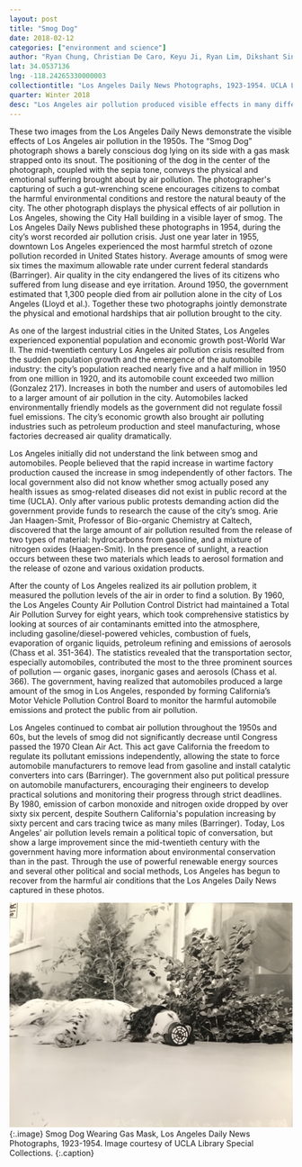 ```yaml
---
layout: post
title: "Smog Dog"
date: 2018-02-12
categories: ["environment and science"]
author: "Ryan Chung, Christian De Caro, Keyu Ji, Ryan Lim, Dikshant Singh Rathore"
lat: 34.0537136
lng: -118.24265330000003
collectiontitle: "Los Angeles Daily News Photographs, 1923-1954. UCLA Library Special Collections"
quarter: Winter 2018
desc: "Los Angeles air pollution produced visible effects in many different parts of the city, including a visible layer of smog around the city hall building. These conditions created harmful living conditions as indicated by the “Smog Dog” picture."
---
```

These two images from the Los Angeles Daily News demonstrate the visible effects of Los Angeles air pollution in the 1950s. The “Smog Dog” photograph shows a barely conscious dog lying on its side with a gas mask strapped onto its snout. The positioning of the dog in the center of the photograph, coupled with the sepia tone, conveys the physical and emotional suffering brought about by air pollution. The photographer's capturing of such a gut-wrenching scene encourages citizens to combat the harmful environmental conditions and restore the natural beauty of the city. The other photograph displays the physical effects of air pollution in Los Angeles, showing the City Hall building in a visible layer of smog. The Los Angeles Daily News published these photographs in 1954, during the city’s worst recorded air pollution crisis. Just one year later in 1955, downtown Los Angeles experienced the most harmful stretch of ozone pollution recorded in United States history. Average amounts of smog were six times the maximum allowable rate under current federal standards (Barringer). Air quality in the city endangered the lives of its citizens who suffered from lung disease and eye irritation. Around 1950, the government estimated that 1,300 people died from air pollution alone in the city of Los Angeles (Lloyd et al.). Together these two photographs jointly demonstrate the physical and emotional hardships that air pollution brought to the city. 

As one of the largest industrial cities in the United States, Los Angeles experienced exponential population and economic growth post-World War II. The mid-twentieth century Los Angeles air pollution crisis resulted from the sudden population growth and the emergence of the automobile industry: the city’s population reached nearly five and a half million in 1950 from one million in 1920, and its automobile count exceeded two million (Gonzalez 217). Increases in both the number and users of automobiles led to a larger amount of air pollution in the city. Automobiles lacked environmentally friendly models as the government did not regulate fossil fuel emissions. The city’s economic growth also brought air polluting industries such as petroleum production and steel manufacturing, whose factories decreased air quality dramatically.

Los Angeles initially did not understand the link between smog and automobiles. People believed that the rapid increase in wartime factory production caused the increase in smog independently of other factors. The local government also did not know whether smog actually posed any health issues as smog-related diseases did not exist in public record at the time (UCLA). Only after various public protests demanding action did the government provide funds to research the cause of the city’s smog. Arie Jan Haagen-Smit, Professor of Bio-organic Chemistry at Caltech, discovered that the large amount of air pollution resulted from the release of two types of material: hydrocarbons from gasoline, and a mixture of nitrogen oxides (Haagen-Smit). In the presence of sunlight, a reaction occurs between these two materials which leads to aerosol formation and the release of ozone and various oxidation products. 

After the county of Los Angeles realized its air pollution problem, it measured the pollution levels of the air in order to find a solution. By 1960, the Los Angeles County Air Pollution Control District had maintained a Total Air Pollution Survey for eight years, which took comprehensive statistics by looking at sources of air contaminants emitted into the atmosphere, including gasoline/diesel-powered vehicles, combustion of fuels, evaporation of organic liquids, petroleum refining and emissions of aerosols (Chass et al. 351-364). The statistics revealed that the transportation sector, especially automobiles, contributed the most to the three prominent sources of pollution — organic gases, inorganic gases and aerosols (Chass et al. 366). The government, having realized that automobiles produced a large amount of the smog in Los Angeles, responded by forming California’s Motor Vehicle Pollution Control Board to monitor the harmful automobile emissions and protect the public from air pollution.

Los Angeles continued to combat air pollution throughout the 1950s and 60s, but the levels of smog did not significantly decrease until Congress passed the 1970 Clean Air Act. This act gave California the freedom to regulate its pollutant emissions independently, allowing the state to force automobile manufacturers to remove lead from gasoline and install catalytic converters into cars (Barringer). The government also put political pressure on automobile manufacturers, encouraging their engineers to develop practical solutions and monitoring their progress through strict deadlines. By 1980, emission of carbon monoxide and nitrogen oxide dropped by over sixty six percent, despite Southern California's population increasing by sixty percent and cars tracing twice as many miles (Barringer). Today, Los Angeles’ air pollution levels remain a political topic of conversation, but show a large improvement since the mid-twentieth century with the government having more information about environmental conservation than in the past. Through the use of powerful renewable energy sources and several other political and social methods, Los Angeles has begun to recover from the harmful air conditions that the Los Angeles Daily News captured in these photos. 

![Suffering dog lying down on a front lawn wearing a gas mask.](images/laairpollution1.jpg)
   {:.image}
Smog Dog Wearing Gas Mask, Los Angeles Daily News Photographs, 1923-1954. Image courtesy of UCLA Library Special Collections.
   {:.caption}
